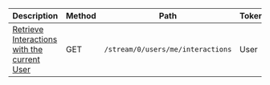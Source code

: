 <table class='table table-striped'>
    <thead>
        <tr>
            <th width="410">Description</th>
            <th width="80">Method</th>
            <th width="320">Path</th>
            <th width="60">Token</th>
        </tr>
    </thead>
    <tbody>
        <tr>
            <td><a href="/reference/resources/interaction/">Retrieve Interactions with the current User</a></td>
            <td>GET</td>
            <td><code>/stream/0/users/me/interactions</code></td>
            <td>User</td>
        </tr>
    </tbody>
</table>